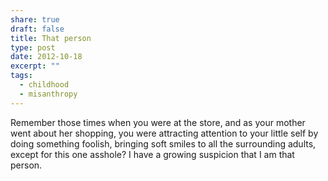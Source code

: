 ```yaml
---
share: true
draft: false
title: That person
type: post
date: 2012-10-18
excerpt: ""
tags:
  - childhood
  - misanthropy
---
```


Remember those times when you were at the store, and as your mother went about her shopping, you were attracting attention to your little self by doing something foolish, bringing soft smiles to all the surrounding adults, except for this one asshole? I have a growing suspicion that I am that person.